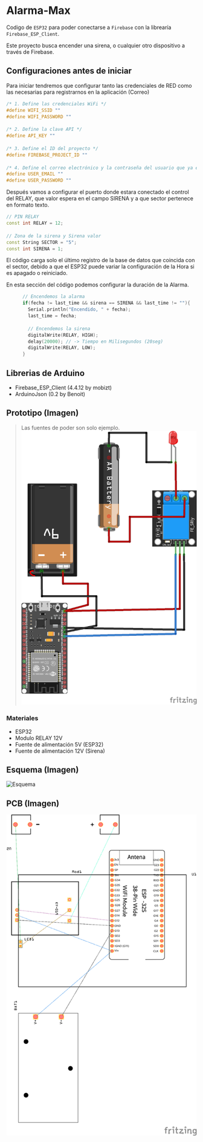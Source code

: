 # Alarma-Max

Codigo de `ESP32` para poder conectarse a `Firebase` con la librearía `Firebase_ESP_Client`.

Este proyecto busca encender una sirena, o cualquier otro dispositivo a través de Firebase.

## Configuraciones antes de iniciar
Para iniciar tendremos que configurar tanto las credenciales de RED como las necesarias para registrarnos en la aplicación (Correo)

```c++
/* 1. Define las credenciales WiFi */
#define WIFI_SSID ""
#define WIFI_PASSWORD ""

/* 2. Define la clave API */
#define API_KEY ""

/* 3. Define el ID del proyecto */
#define FIREBASE_PROJECT_ID ""

/* 4. Define el correo electrónico y la contraseña del usuario que ya está registrado o agregado en tu proyecto */
#define USER_EMAIL ""
#define USER_PASSWORD ""
```

Después vamos a configurar el puerto donde estara conectado el control del RELAY, que valor espera en el campo SIRENA y a que sector pertenece en formato texto.
```c++
// PIN RELAY
const int RELAY = 12;

// Zona de la sirena y Sirena valor
const String SECTOR = "5";
const int SIRENA = 1;
```

El código carga solo el último registro de la base de datos que coincida con el sector, debido a que el ESP32 puede variar la configuración de la Hora si es apagado o reiniciado.

En esta sección del código podemos configurar la duración de la Alarma.
```c++
      // Encendemos la alarma
      if(fecha != last_time && sirena == SIRENA && last_time != ""){
        Serial.println("Encendido, " + fecha);
        last_time = fecha;
        
        // Encendemos la sirena
        digitalWrite(RELAY, HIGH);
        delay(20000); // -> Tiempo en Milisegundos (20seg)
        digitalWrite(RELAY, LOW);
      }
```

## Librerias de Arduino
 - Firebase_ESP_Client (4.4.12 by mobizt)
 - ArduinoJson (0.2 by Benoit)

## Prototipo (Imagen)
> Las fuentes de poder son solo ejemplo.
![Prototipo](images/Prototipo.png)

### Materiales
 - ESP32
 - Modulo RELAY 12V
 - Fuente de alimentación 5V (ESP32)
 - Fuente de alimentación 12V (Sirena)

## Esquema (Imagen)
![Esquema](images/Esquemático.png)

## PCB (Imagen)
![PCB](images/PCB.png)